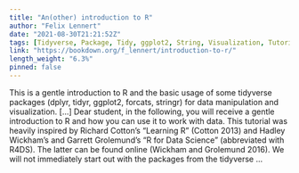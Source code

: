 ```yaml
---
title: "An(other) introduction to R"
author: "Felix Lennert"
date: "2021-08-30T21:21:52Z"
tags: [Tidyverse, Package, Tidy, ggplot2, String, Visualization, Tutorial, Data Science]
link: "https://bookdown.org/f_lennert/introduction-to-r/"
length_weight: "6.3%"
pinned: false
---
```


This is a gentle introduction to R and the basic usage of some tidyverse packages (dplyr, tidyr, ggplot2, forcats, stringr) for data manipulation and visualization. [...] Dear student, in the following, you will receive a gentle introduction to R and how you can use it to work with data. This tutorial was heavily inspired by Richard Cotton’s “Learning R” (Cotton 2013) and Hadley Wickham’s and Garrett Grolemund’s “R for Data Science” (abbreviated with R4DS). The latter can be found online (Wickham and Grolemund 2016). We will not immediately start out with the packages from the tidyverse ...
